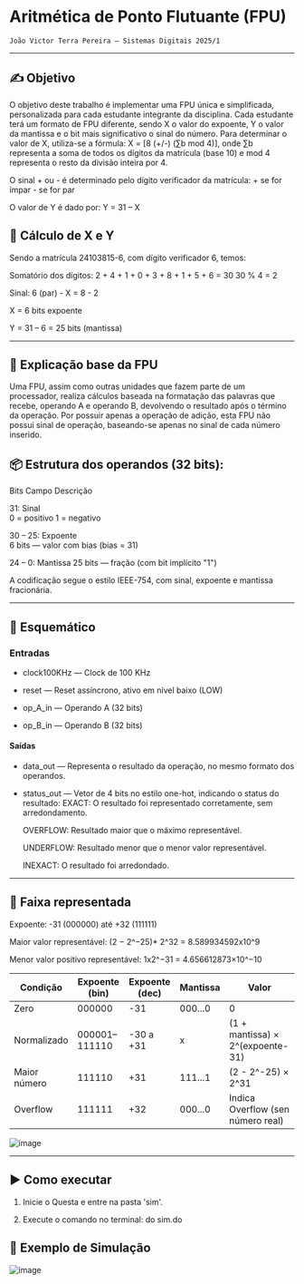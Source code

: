 # Aritmética de Ponto Flutuante (FPU)

    João Victor Terra Pereira — Sistemas Digitais 2025/1

---
## ✍️ Objetivo

O objetivo deste trabalho é implementar uma FPU única e simplificada, personalizada para cada estudante integrante da disciplina. Cada estudante terá um formato de FPU diferente, sendo X o valor do expoente, Y o valor da mantissa e o bit mais significativo o sinal do número.
Para determinar o valor de X, utiliza-se a fórmula:
X = [8 (+/-) (∑b mod 4)], onde ∑b representa a soma de todos os dígitos da matrícula (base 10) e mod 4 representa o resto da divisão inteira por 4.

O sinal + ou - é determinado pelo dígito verificador da matrícula:
    + se for ímpar
    - se for par

O valor de Y é dado por:
    Y = 31 – X

## 🟰 Cálculo de X e Y

Sendo a matrícula 24103815-6, com dígito verificador 6, temos:

Somatório dos dígitos: 2 + 4 + 1 + 0 + 3 + 8 + 1 + 5 + 6 = 30
  30 % 4 = 2 
  
  Sinal: 6 (par) -
  X = 8 - 2 
  
  X = 6 bits expoente
  
  Y = 31 – 6 = 25 bits (mantissa)

---
## 🧮 Explicação base da FPU

Uma FPU, assim como outras unidades que fazem parte de um processador, realiza cálculos baseada na formatação das palavras que recebe, operando A e operando B, devolvendo o resultado após o término da operação.
Por possuir apenas a operação de adição, esta FPU não possui sinal de operação, baseando-se apenas no sinal de cada número inserido.

## 📦 Estrutura dos operandos (32 bits):

Bits	Campo	Descrição

31:	Sinal	
    0 = positivo
    1 = negativo
   
30 – 25: Expoente	
    6 bits — valor com bias (bias = 31)
   
24 – 0: Mantissa
    25 bits — fração (com bit implícito "1")

A codificação segue o estilo IEEE-754, com sinal, expoente e mantissa fracionária.

---
## 🤖 Esquemático

### Entradas

* clock100KHz — Clock de 100 KHz

* reset — Reset assíncrono, ativo em nível baixo (LOW)

* op_A_in — Operando A (32 bits)

* op_B_in — Operando B (32 bits)


#### Saídas

* data_out — Representa o resultado da operação, no mesmo formato dos operandos.

* status_out — Vetor de 4 bits no estilo one-hot, indicando o status do resultado:
   EXACT: O resultado foi representado corretamente, sem arredondamento.

   OVERFLOW: Resultado maior que o máximo representável.

   UNDERFLOW: Resultado menor que o menor valor representável.

   INEXACT: O resultado foi arredondado.

---

## 📏 Faixa representada

Expoente:
-31 (000000) até +32 (111111)

Maior valor representável:
    (2 − 2^−25)* 2^32 = 8.589934592x10^9

Menor valor positivo representável:
    1x2^−31 = 4.656612873×10^−10

| Condição      | Expoente (bin)   | Expoente (dec)| Mantissa | Valor                                   |
| ------------- | ---------------- | ------------- | -------- | --------------------------------------- |
| Zero          | 000000           | -31           | 000...0  | 0                                       |
| Normalizado   | 000001–111110    | -30 a +31     | x        | (1 + mantissa) × 2^(expoente-31)        |
| Maior número  | 111110           | +31           | 111...1  | (2 - 2^-25) × 2^31                      |
| Overflow      | 111111           | +32           | 000...0  | Indica Overflow (sen número real)       |

![image](https://github.com/user-attachments/assets/2baa0ad8-8ffe-4265-9a5f-86aa1e0f3b6d)

---

## ▶️ Como executar
1. Inicie o Questa e entre na pasta 'sim'.

2. Execute o comando no terminal:
do sim.do

## 👋 Exemplo de Simulação

![image](https://github.com/user-attachments/assets/6d49db9d-bfac-49a8-af15-7a9c4b6bd50d)


